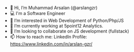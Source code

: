 - 👋 Hi, I’m Muhammad Arsalan (@arslangzr)
- 💻 I'm a Software Engineer
- 👀 I’m interested in Web Development of Python/Php/JS
- 🌱 I’m currently working at 5point12 Analytics.
- 💞️ I’m looking to collaborate on JS development (fullstack)
- 📫 How to reach me:
LinkedIn Profile:
https://www.linkedin.com/in/arslan-gzr/

<!---
arslangzr/arslangzr is a ✨ special ✨ repository because its `README.md` (this file) appears on your GitHub profile.
You can click the Preview link to take a look at your changes.
--->
